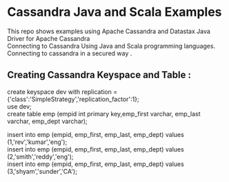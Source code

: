 # Cassandra Java and Scala Examples

This repo shows examples using Apache Cassandra and Datastax Java Driver for Apache Cassandra                          
Connecting to Cassandra Using Java and Scala programming languages.                                                           
Connecting to cassandra in a secured way .                                       


Creating Cassandra Keyspace and Table :                             
---------------------------------------                             
create keyspace dev  with replication = {'class':'SimpleStrategy','replication_factor':1};                
 use dev;                           
create table emp (empid int primary key,emp_first varchar, emp_last varchar, emp_dept varchar);                    

insert into emp (empid, emp_first, emp_last, emp_dept) values (1,'rev','kumar','eng');                            
insert into emp (empid, emp_first, emp_last, emp_dept) values (2,'smith','reddy','eng');                                 
insert into emp (empid, emp_first, emp_last, emp_dept) values (3,'shyam','sunder','CA');                                    
